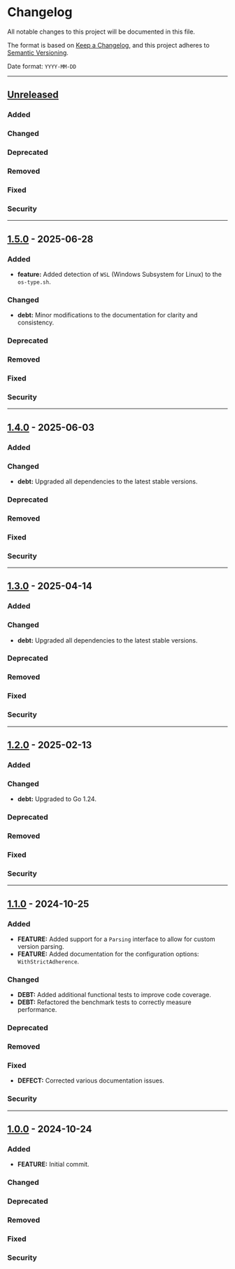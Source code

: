 # Changelog

All notable changes to this project will be documented in this file.

The format is based on [Keep a Changelog](https://keepachangelog.com/en/1.0.0/),
and this project adheres to [Semantic Versioning](https://semver.org/spec/v2.0.0.html).

Date format: `YYYY-MM-DD`

---
## [Unreleased]

### Added
### Changed
### Deprecated
### Removed
### Fixed
### Security

---
## [1.5.0] - 2025-06-28

### Added
- **feature:** Added detection of `WSL` (Windows Subsystem for Linux) to the `os-type.sh`.

### Changed
- **debt:** Minor modifications to the documentation for clarity and consistency.

### Deprecated
### Removed
### Fixed
### Security

---
## [1.4.0] - 2025-06-03

### Added
### Changed
- **debt:** Upgraded all dependencies to the latest stable versions.

### Deprecated
### Removed
### Fixed
### Security

---
## [1.3.0] - 2025-04-14

### Added
### Changed
- **debt:** Upgraded all dependencies to the latest stable versions.

### Deprecated
### Removed
### Fixed
### Security

---
## [1.2.0] - 2025-02-13

### Added
### Changed
- **debt:** Upgraded to Go 1.24.
### Deprecated
### Removed
### Fixed
### Security

---
## [1.1.0] - 2024-10-25

### Added
- **FEATURE:** Added support for a `Parsing` interface to allow for custom version parsing.
- **FEATURE:** Added documentation for the configuration options: `WithStrictAdherence`.

### Changed
- **DEBT:** Added additional functional tests to improve code coverage.
- **DEBT:** Refactored the benchmark tests to correctly measure performance.

### Deprecated
### Removed
### Fixed
- **DEFECT:** Corrected various documentation issues.

### Security

---
## [1.0.0] - 2024-10-24

### Added
- **FEATURE:** Initial commit.
### Changed
### Deprecated
### Removed
### Fixed
### Security

[Unreleased]: https://github.com/sixafter/semver/compare/v1.5.0...HEAD
[1.5.0]: https://github.com/sixafter/semver/compare/v1.4.0...v1.5.0
[1.4.0]: https://github.com/sixafter/semver/compare/v1.3.0...v1.4.0
[1.3.0]: https://github.com/sixafter/semver/compare/v1.2.0...v1.3.0
[1.2.0]: https://github.com/sixafter/semver/compare/v1.1.0...v1.2.0
[1.1.0]: https://github.com/sixafter/semver/compare/v1.0.0...v1.1.0
[1.0.0]: https://github.com/sixafter/semver/compare/d63ed577e7e841fb2209cfdcf4269fac6a57c85e...v1.0.0

[MUST]: https://datatracker.ietf.org/doc/html/rfc2119
[MUST NOT]: https://datatracker.ietf.org/doc/html/rfc2119
[SHOULD]: https://datatracker.ietf.org/doc/html/rfc2119
[SHOULD NOT]: https://datatracker.ietf.org/doc/html/rfc2119
[MAY]: https://datatracker.ietf.org/doc/html/rfc2119
[SHALL]: https://datatracker.ietf.org/doc/html/rfc2119
[SHALL NOT]: https://datatracker.ietf.org/doc/html/rfc2119
[REQUIRED]: https://datatracker.ietf.org/doc/html/rfc2119
[RECOMMENDED]: https://datatracker.ietf.org/doc/html/rfc2119
[NOT RECOMMENDED]: https://datatracker.ietf.org/doc/html/rfc2119
